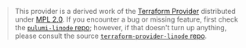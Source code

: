 > This provider is a derived work of the [Terraform Provider](https://github.com/linode/terraform-provider-linode)
> distributed under [MPL 2.0](https://www.mozilla.org/en-US/MPL/2.0/). If you encounter a bug or missing feature,
> first check the [`pulumi-linode` repo](https://github.com/pulumi/pulumi-linode/issues); however, if that doesn't turn up anything,
> please consult the source [`terraform-provider-linode` repo](https://github.com/linode/terraform-provider-linode/issues).